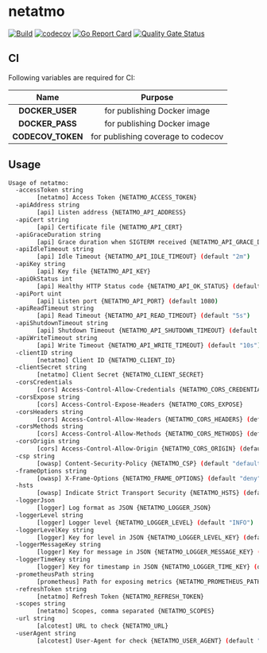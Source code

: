 # netatmo

[![Build](https://github.com/ViBiOh/netatmo/workflows/Build/badge.svg)](https://github.com/ViBiOh/netatmo/actions)
[![codecov](https://codecov.io/gh/ViBiOh/goweb/branch/master/graph/badge.svg)](https://codecov.io/gh/ViBiOh/goweb)
[![Go Report Card](https://goreportcard.com/badge/github.com/ViBiOh/goweb)](https://goreportcard.com/report/github.com/ViBiOh/goweb)
[![Quality Gate Status](https://sonarcloud.io/api/project_badges/measure?project=ViBiOh_netatmo&metric=alert_status)](https://sonarcloud.io/dashboard?id=ViBiOh_netatmo)

## CI

Following variables are required for CI:

|       Name        |              Purpose               |
| :---------------: | :--------------------------------: |
|  **DOCKER_USER**  |    for publishing Docker image     |
|  **DOCKER_PASS**  |    for publishing Docker image     |
| **CODECOV_TOKEN** | for publishing coverage to codecov |

## Usage

```bash
Usage of netatmo:
  -accessToken string
        [netatmo] Access Token {NETATMO_ACCESS_TOKEN}
  -apiAddress string
        [api] Listen address {NETATMO_API_ADDRESS}
  -apiCert string
        [api] Certificate file {NETATMO_API_CERT}
  -apiGraceDuration string
        [api] Grace duration when SIGTERM received {NETATMO_API_GRACE_DURATION} (default "30s")
  -apiIdleTimeout string
        [api] Idle Timeout {NETATMO_API_IDLE_TIMEOUT} (default "2m")
  -apiKey string
        [api] Key file {NETATMO_API_KEY}
  -apiOkStatus int
        [api] Healthy HTTP Status code {NETATMO_API_OK_STATUS} (default 204)
  -apiPort uint
        [api] Listen port {NETATMO_API_PORT} (default 1080)
  -apiReadTimeout string
        [api] Read Timeout {NETATMO_API_READ_TIMEOUT} (default "5s")
  -apiShutdownTimeout string
        [api] Shutdown Timeout {NETATMO_API_SHUTDOWN_TIMEOUT} (default "10s")
  -apiWriteTimeout string
        [api] Write Timeout {NETATMO_API_WRITE_TIMEOUT} (default "10s")
  -clientID string
        [netatmo] Client ID {NETATMO_CLIENT_ID}
  -clientSecret string
        [netatmo] Client Secret {NETATMO_CLIENT_SECRET}
  -corsCredentials
        [cors] Access-Control-Allow-Credentials {NETATMO_CORS_CREDENTIALS}
  -corsExpose string
        [cors] Access-Control-Expose-Headers {NETATMO_CORS_EXPOSE}
  -corsHeaders string
        [cors] Access-Control-Allow-Headers {NETATMO_CORS_HEADERS} (default "Content-Type")
  -corsMethods string
        [cors] Access-Control-Allow-Methods {NETATMO_CORS_METHODS} (default "GET")
  -corsOrigin string
        [cors] Access-Control-Allow-Origin {NETATMO_CORS_ORIGIN} (default "*")
  -csp string
        [owasp] Content-Security-Policy {NETATMO_CSP} (default "default-src 'self'; base-uri 'self'")
  -frameOptions string
        [owasp] X-Frame-Options {NETATMO_FRAME_OPTIONS} (default "deny")
  -hsts
        [owasp] Indicate Strict Transport Security {NETATMO_HSTS} (default true)
  -loggerJson
        [logger] Log format as JSON {NETATMO_LOGGER_JSON}
  -loggerLevel string
        [logger] Logger level {NETATMO_LOGGER_LEVEL} (default "INFO")
  -loggerLevelKey string
        [logger] Key for level in JSON {NETATMO_LOGGER_LEVEL_KEY} (default "level")
  -loggerMessageKey string
        [logger] Key for message in JSON {NETATMO_LOGGER_MESSAGE_KEY} (default "message")
  -loggerTimeKey string
        [logger] Key for timestamp in JSON {NETATMO_LOGGER_TIME_KEY} (default "time")
  -prometheusPath string
        [prometheus] Path for exposing metrics {NETATMO_PROMETHEUS_PATH} (default "/metrics")
  -refreshToken string
        [netatmo] Refresh Token {NETATMO_REFRESH_TOKEN}
  -scopes string
        [netatmo] Scopes, comma separated {NETATMO_SCOPES}
  -url string
        [alcotest] URL to check {NETATMO_URL}
  -userAgent string
        [alcotest] User-Agent for check {NETATMO_USER_AGENT} (default "Alcotest")
```
